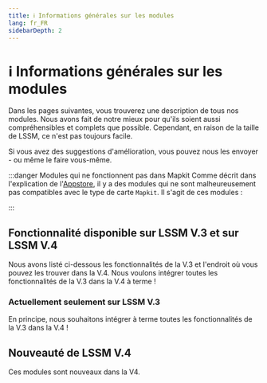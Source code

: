 ```yaml
---
title: ℹ️ Informations générales sur les modules
lang: fr_FR
sidebarDepth: 2
---
```


# ℹ️ Informations générales sur les modules

Dans les pages suivantes, vous trouverez une description de tous nos modules. Nous avons fait de notre mieux pour qu'ils soient aussi compréhensibles et complets que possible. Cependant, en raison de la taille de LSSM, ce n'est pas toujours facile.

Si vous avez des suggestions d'amélioration, vous pouvez nous les envoyer - ou même le faire vous-même.

:::danger Modules qui ne fonctionnent pas dans Mapkit
Comme décrit dans l'explication de l'[Appstore](appstore.md), il y a des modules qui ne sont malheureusement pas compatibles avec le type de carte `Mapkit`. Il s'agit de ces modules :

<mapkit-modules settings-text="Et ces réglages"/>
:::

## Fonctionnalité disponible sur LSSM V.3 et sur LSSM V.4 

Nous avons listé ci-dessous les fonctionnalités de la V.3 et l'endroit où vous pouvez les trouver dans la V.4.
Nous voulons intégrer toutes les fonctionnalités de la V.3 dans la V.4 à terme !															  

<v3-v4-comparison-integrated/>

### Actuellement seulement sur LSSM V.3

En principe, nous souhaitons intégrer à terme toutes les fonctionnalités de la V.3 dans la V.4 !

<v3-v4-comparison-v3only/>

## Nouveauté de LSSM V.4 

Ces modules sont nouveaux dans la V4.						
<v3-v4-comparison-new/>
